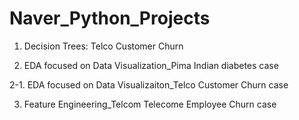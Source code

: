 # Naver_Python_Projects
1. Decision Trees: Telco Customer Churn
   
2. EDA focused on Data Visualization_Pima Indian diabetes case
   
2-1. EDA focused on Data Visualizaiton_Telco Customer Churn case

3. Feature Engineering_Telcom Telecome Employee Churn case
